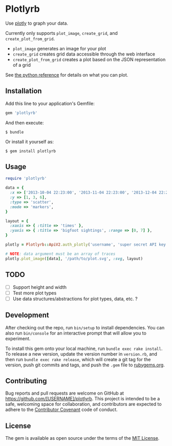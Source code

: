 # Plotlyrb

Use [plotly](https://plot.ly) to graph your data.

Currently only supports `plot_image`, `create_grid`, and `create_plot_from_grid`.

 - `plot_image` generates an image for your plot
 - `create_grid` creates grid data accessible through the web interface
 - `create_plot_from_grid` creates a plot based on the JSON representation of a grid

See [the python reference](https://plot.ly/python/reference/) for details on what you can plot.

## Installation

Add this line to your application's Gemfile:

```ruby
gem 'plotlyrb'
```

And then execute:

    $ bundle

Or install it yourself as:

    $ gem install plotlyrb

## Usage

```ruby
require 'plotlyrb'

data = {
  :x => ['2013-10-04 22:23:00', '2013-11-04 22:23:00', '2013-12-04 22:23:00'],
  :y => [1, 3, 6],
  :type => 'scatter',
  :mode => 'markers',
}

layout = {
  :xaxis => { :title => 'times' },
  :yaxis => { :title => 'bigfoot sightings', :range => [0, 7] },
}

plotly = Plotlyrb::ApiV2.auth_plotly('username', 'super secret API key')

# NOTE: data argument must be an array of traces
plotly.plot_image([data], '/path/to/plot.svg', :svg, layout)
```

## TODO
- [ ] Support height and width
- [ ] Test more plot types
- [ ] Use data structures/abstractions for plot types, data, etc. ?

## Development

After checking out the repo, run `bin/setup` to install dependencies. You can also run `bin/console` for an interactive prompt that will allow you to experiment.

To install this gem onto your local machine, run `bundle exec rake install`. To release a new version, update the version number in `version.rb`, and then run `bundle exec rake release`, which will create a git tag for the version, push git commits and tags, and push the `.gem` file to [rubygems.org](https://rubygems.org).

## Contributing

Bug reports and pull requests are welcome on GitHub at https://github.com/[USERNAME]/plotlyrb. This project is intended to be a safe, welcoming space for collaboration, and contributors are expected to adhere to the [Contributor Covenant](http://contributor-covenant.org) code of conduct.

## License

The gem is available as open source under the terms of the [MIT License](http://opensource.org/licenses/MIT).

